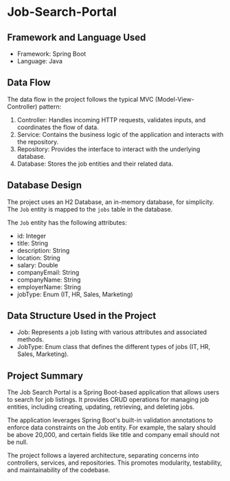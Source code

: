 # Job-Search-Portal
## Framework and Language Used
- Framework: Spring Boot
- Language: Java

## Data Flow
The data flow in the project follows the typical MVC (Model-View-Controller) pattern:

1. Controller: Handles incoming HTTP requests, validates inputs, and coordinates the flow of data.
2. Service: Contains the business logic of the application and interacts with the repository.
3. Repository: Provides the interface to interact with the underlying database.
4. Database: Stores the job entities and their related data.

## Database Design
The project uses an H2 Database, an in-memory database, for simplicity. The `Job` entity is mapped to the `jobs` table in the database.

The `Job` entity has the following attributes:
- id: Integer
- title: String
- description: String
- location: String
- salary: Double
- companyEmail: String
- companyName: String
- employerName: String
- jobType: Enum (IT, HR, Sales, Marketing)
  

## Data Structure Used in the Project
- Job: Represents a job listing with various attributes and associated methods.
- JobType: Enum class that defines the different types of jobs (IT, HR, Sales, Marketing).

## Project Summary
The Job Search Portal is a Spring Boot-based application that allows users to search for job listings. It provides CRUD operations for managing job entities, including creating, updating, retrieving, and deleting jobs.

The application leverages Spring Boot's built-in validation annotations to enforce data constraints on the Job entity. For example, the salary should be above 20,000, and certain fields like title and company email should not be null.

The project follows a layered architecture, separating concerns into controllers, services, and repositories. This promotes modularity, testability, and maintainability of the codebase.
